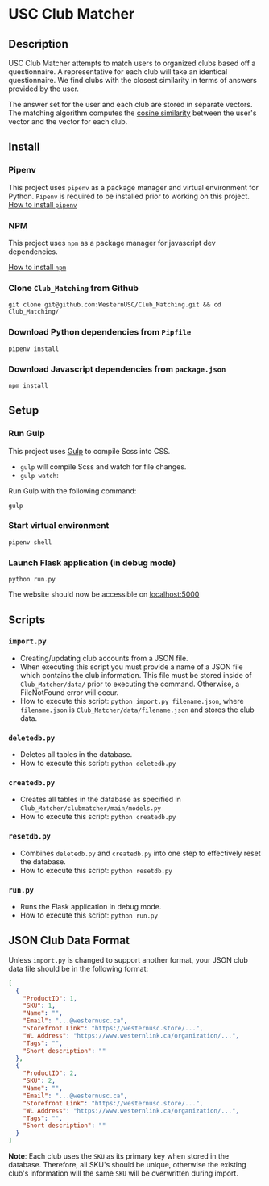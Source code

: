 # USC Club Matcher

## Description
USC Club Matcher attempts to match users to organized clubs based off a questionnaire. A representative for each club 
will take an identical questionnaire. We find clubs with the closest similarity in terms of answers provided by the user.

The answer set for the user and each club are stored in separate vectors. The matching algorithm computes the [cosine
similarity](https://en.wikipedia.org/wiki/Cosine_similarity) between the user's vector and the vector for each club.

## Install

### Pipenv

This project uses `pipenv` as a package manager and virtual environment for Python. `Pipenv` is required to be installed prior 
to working on this project.  
[How to install `pipenv`](https://pipenv.pypa.io/en/latest/#install-pipenv-today)

### NPM
This project uses `npm` as a package manager for javascript dev dependencies.

[How to install `npm`](https://www.npmjs.com/get-npm)

### Clone `Club_Matching` from Github
```commandline
git clone git@github.com:WesternUSC/Club_Matching.git && cd Club_Matching/
```
### Download Python dependencies from `Pipfile`
```commandline
pipenv install
```
### Download Javascript dependencies from `package.json`
```commandline
npm install
```

## Setup

### Run Gulp
This project uses [Gulp](https://gulpjs.com/) to compile Scss into CSS.
- `gulp` will compile Scss and watch for file changes.
- `gulp watch`: 

Run Gulp with the following command:
```commandline
gulp
```

### Start virtual environment
```commandline
pipenv shell
```

### Launch Flask application (in debug mode)
```commandline
python run.py
```

The website should now be accessible on [localhost:5000](http://localhost:5000)

## Scripts

### `import.py`
- Creating/updating club accounts from a JSON file.
- When executing this script you must provide a name of a JSON file which contains the club information. This file must 
be stored inside of `Club_Matcher/data/` prior to executing the command. Otherwise, a FileNotFound error will occur.
- How to execute this script: `python import.py filename.json`, where `filename.json` is 
`Club_Matcher/data/filename.json` and stores the club data.

### `deletedb.py`
- Deletes all tables in the database. 
- How to execute this script: `python deletedb.py`

### `createdb.py`
- Creates all tables in the database as specified in `Club_Matcher/clubmatcher/main/models.py`
- How to execute this script: `python createdb.py`

### `resetdb.py`
- Combines `deletedb.py` and `createdb.py` into one step to effectively reset the database.
- How to execute this script: `python resetdb.py`

### `run.py`
- Runs the Flask application in debug mode.
- How to execute this script: `python run.py`

## JSON Club Data Format
Unless `import.py` is changed to support another format, your JSON club data file should be in the following format:
```json
[
  {
    "ProductID": 1,
    "SKU": 1,
    "Name": "",
    "Email": "...@westernusc.ca",
    "Storefront Link": "https://westernusc.store/...",
    "WL Address": "https://www.westernlink.ca/organization/...",
    "Tags": "",
    "Short description": ""
  },
  {
    "ProductID": 2,
    "SKU": 2,
    "Name": "",
    "Email": "...@westernusc.ca",
    "Storefront Link": "https://westernusc.store/...",
    "WL Address": "https://www.westernlink.ca/organization/...",
    "Tags": "",
    "Short description": ""
  }
]
```
**Note**: Each club uses the `SKU` as its primary key when stored in the database. Therefore, all SKU's should be
unique, otherwise the existing club's information will the same `SKU` will be overwritten during import.
